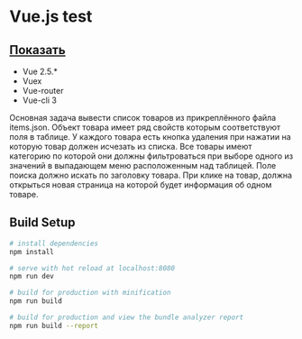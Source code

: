 # Vue.js test

## [Показать](https://mentar123.github.io/Vue.js_test_build)

* Vue 2.5.*
* Vuex
* Vue-router
* Vue-cli 3 

Основная задача вывести список товаров из прикреплённого файла items.json. Объект товара имеет ряд свойств которым соответствуют поля в таблице. У каждого товара есть кнопка удаления при нажатии на которую товар должен исчезать из списка. 
Все товары имеют категорию по которой они должны фильтроваться при выборе одного из значений в выпадающем меню расположенным над таблицей. Поле поиска должно искать по заголовку товара.
При клике на товар, должна открыться новая страница на которой будет информация об одном товаре.



## Build Setup

``` bash
# install dependencies
npm install

# serve with hot reload at localhost:8080
npm run dev

# build for production with minification
npm run build

# build for production and view the bundle analyzer report
npm run build --report
```


